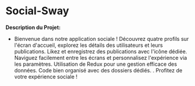 # Social-Sway

**Description du Projet:**
* Bienvenue dans notre application sociale ! Découvrez quatre profils sur l'écran d'accueil, explorez les détails des utilisateurs et leurs publications. Likez et enregistrez des publications avec l'icône dédiée. Naviguez facilement entre les écrans et personnalisez l'expérience via les paramètres. Utilisation de Redux pour une gestion efficace des données. Code bien organisé avec des dossiers dédiés. . Profitez de votre expérience sociale !
